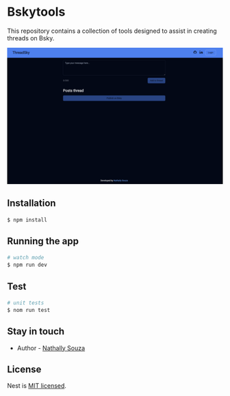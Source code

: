 # Bskytools

This repository contains a collection of tools designed to assist in creating threads on Bsky.

<img src='threadsky.png' width='800'/>

## Installation

```bash
$ npm install
```

## Running the app

```bash
# watch mode
$ npm run dev
```

## Test

```bash
# unit tests
$ nom run test
```

## Stay in touch

- Author - [Nathally Souza](https://linkedin.com/in/nathsouza)

## License

Nest is [MIT licensed](LICENSE).
